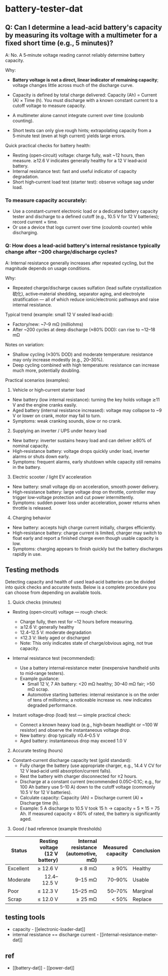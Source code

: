 # battery-tester-dat


## Q: Can I determine a lead‑acid battery's capacity by measuring its voltage with a multimeter for a fixed short time (e.g., 5 minutes)?

A: No. A 5‑minute voltage reading cannot reliably determine battery capacity.

Why:
- **Battery voltage is not a direct, linear indicator of remaining capacity**; voltage changes little across much of the discharge curve.

- Capacity is defined by total charge delivered: Capacity (Ah) = Current (A) × Time (h). You must discharge with a known constant current to a cutoff voltage to measure capacity.

- A multimeter alone cannot integrate current over time (coulomb counting).

- Short tests can only give rough hints; extrapolating capacity from a 5‑minute test (even at high current) yields large errors.

Quick practical checks for battery health:

- Resting (open‑circuit) voltage: charge fully, wait ~12 hours, then measure. ≳12.6 V indicates generally healthy for a 12 V lead‑acid battery.
- Internal resistance test: fast and useful indicator of capacity degradation.
- Short high‑current load test (starter test): observe voltage sag under load.

### To measure capacity accurately:

- Use a constant‑current electronic load or a dedicated battery capacity tester and discharge to a defined cutoff (e.g., 10.5 V for 12 V batteries); record current × time.
- Or use a device that logs current over time (coulomb counter) while discharging.

### Q: How does a lead‑acid battery's internal resistance typically change after ~200 charge/discharge cycles?

A: Internal resistance generally increases after repeated cycling, but the magnitude depends on usage conditions.

Why:

- Repeated charge/discharge causes sulfation (lead sulfate crystallization 硫化), active‑material shedding, separator aging, and electrolyte stratification — all of which reduce ionic/electronic pathways and raise internal resistance.

Typical trend (example: small 12 V sealed lead‑acid):
- Factory/new: ~7–9 mΩ (milliohms)
- After ~200 cycles at deep discharge (≈80% DOD): can rise to ~12–18 mΩ

Notes on variation:

- Shallow cycling (≈30% DOD) and moderate temperature: resistance may only increase modestly (e.g., 20–30%).
- Deep cycling combined with high temperature: resistance can increase much more, potentially doubling.

Practical scenarios (examples):

1) Vehicle or high‑current starter load

- New battery (low internal resistance): turning the key holds voltage ≳11 V and the engine cranks easily.
- Aged battery (internal resistance increased): voltage may collapse to ~9 V or lower on crank, motor may fail to turn.
- Symptoms: weak cranking sounds, slow or no crank.

2) Supplying an inverter / UPS under heavy load

- New battery: inverter sustains heavy load and can deliver ≳80% of nominal capacity.
- High‑resistance battery: voltage drops quickly under load, inverter alarms or shuts down early.
- Symptoms: frequent alarms, early shutdown while capacity still remains in the battery.

3) Electric scooter / light EV acceleration

- New battery: small voltage dip on acceleration, smooth power delivery.
- High‑resistance battery: large voltage drop on throttle, controller may trigger low‑voltage protection and cut power intermittently.
- Symptoms: sudden power loss under acceleration, power returns when throttle is released.

4) Charging behavior

- New battery: accepts high charge current initially, charges efficiently.
- High‑resistance battery: charge current is limited, charger may switch to float early and report a finished charge even though usable capacity is low.
- Symptoms: charging appears to finish quickly but the battery discharges rapidly in use.


## Testing methods

Detecting capacity and health of used lead‑acid batteries can be divided into quick checks and accurate tests. Below is a complete procedure you can choose from depending on available tools.

1) Quick checks (minutes)

- Resting (open‑circuit) voltage — rough check:
  - Charge fully, then rest for ~12 hours before measuring.
  - ≳12.6 V: generally healthy
  - 12.4–12.5 V: moderate degradation
  - ≤12.3 V: likely aged or discharged
  - Note: This only indicates state of charge/obvious aging, not true capacity.

- Internal resistance test (recommended):
  - Use a battery internal‑resistance meter (inexpensive handheld units to mid‑range testers).
  - Example guidance:
    - Small 12 V, 7 Ah battery: <20 mΩ healthy; 30–40 mΩ fair; >50 mΩ scrap.
    - Automotive starting batteries: internal resistance is on the order of tens of milliohms; a noticeable increase vs. new indicates degraded performance.

- Instant voltage‑drop (load) test — simple practical check:
  - Connect a known heavy load (e.g., high‑beam headlight or ~100 W resistor) and observe the instantaneous voltage drop.
  - New battery: drop typically ≤0.4–0.5 V
  - Aged battery: instantaneous drop may exceed 1.0 V

2) Accurate testing (hours)

- Constant‑current discharge capacity test (gold standard):
  - Fully charge the battery (use appropriate charger, e.g., 14.4 V CV for 12 V lead‑acid until absorption/current falls).
  - Rest the battery with charger disconnected for ≥2 hours.
  - Discharge at a constant current (recommended 0.05C–0.1C; e.g., for 100 Ah battery use 5–10 A) down to the cutoff voltage (commonly 10.5 V for 12 V batteries).
  - Calculate capacity: Capacity (Ah) = Discharge current (A) × Discharge time (h).
  - Example: 5 A discharge to 10.5 V took 15 h → capacity = 5 × 15 = 75 Ah. If measured capacity < 80% of rated, the battery is significantly aged.

3) Good / bad reference (example thresholds)

| Status   | Resting voltage (12 V battery) | Internal resistance (automotive, mΩ) | Measured capacity | Conclusion |
|----------|-------------------------------:|-------------------------------------:|------------------:|-----------|
| Excellent| ≥ 12.6 V                        | ≤ 8 mΩ                               | ≥ 90%             | Healthy   |
| Moderate | 12.4–12.5 V                     | 9–15 mΩ                              | 70–90%            | Usable    |
| Poor     | ≤ 12.3 V                        | 15–25 mΩ                             | 50–70%            | Marginal  |
| Scrap    | ≤ 12.0 V                        | ≥ 25 mΩ                              | < 50%             | Replace   |



## testing tools 

- capacity - [[electronic-loader-dat]]
- internal resistance == discharge current - [[internal-resistance-meter-dat]]



## ref 

- [[battery-dat]] - [[power-dat]]